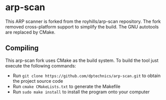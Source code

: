 # arp-scan

This ARP scanner is forked from the royhills/arp-scan repository. 
The fork removed cross-platform support to simplify the build. The
GNU autotools are replaced by CMake. 

Compiling
---------

This arp-scan fork uses CMake as the build system. To build the 
tool just execute the following commands:

 - Run ```git clone https://github.com/dptechnics/arp-scan.git``` to obtain the project source code
 - Run ```cmake CMakeLists.txt``` to generate the Makefile
 - Run ```sudo make install``` to install the program onto your computer

 
